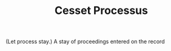 ---
title: Cesset Processus
letter: C
permalink: "/definitions/bld-cesset-processus.html"
body: "(Let process stay.) A stay of proceedings entered on the record"
published_at: '2018-07-07'
source: Black's Law Dictionary 2nd Ed (1910)
layout: post
---